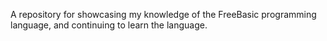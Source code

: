 A repository for showcasing my knowledge of the FreeBasic programming language, and continuing to learn the language.
